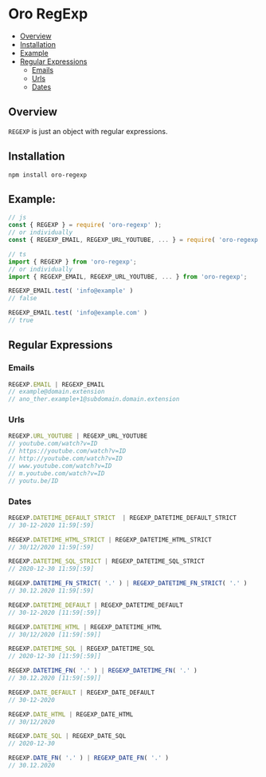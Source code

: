 # Oro RegExp

* [Overview](#overview)
* [Installation](#installation)
* [Example](#example)
* [Regular Expressions](#regular-expressions)
  * [Emails](#emails)
  * [Urls](#urls)
  * [Dates](#dates)

## Overview

`REGEXP` is just an object with regular expressions.

## Installation

```shell
npm install oro-regexp
```

## Example:
```js
// js
const { REGEXP } = require( 'oro-regexp' );
// or individually
const { REGEXP_EMAIL, REGEXP_URL_YOUTUBE, ... } = require( 'oro-regexp' );

// ts
import { REGEXP } from 'oro-regexp';
// or individually
import { REGEXP_EMAIL, REGEXP_URL_YOUTUBE, ... } from 'oro-regexp';
```

```js
REGEXP_EMAIL.test( 'info@example' ) 
// false

REGEXP_EMAIL.test( 'info@example.com' ) 
// true
```

## Regular Expressions

### Emails

```js
REGEXP.EMAIL | REGEXP_EMAIL
// example@domain.extension
// ano_ther.example+1@subdomain.domain.extension
```

### Urls

```js
REGEXP.URL_YOUTUBE | REGEXP_URL_YOUTUBE
// youtube.com/watch?v=ID
// https://youtube.com/watch?v=ID
// http://youtube.com/watch?v=ID
// www.youtube.com/watch?v=ID
// m.youtube.com/watch?v=ID
// youtu.be/ID
```

### Dates

```js
REGEXP.DATETIME_DEFAULT_STRICT  | REGEXP_DATETIME_DEFAULT_STRICT 
// 30-12-2020 11:59[:59]

REGEXP.DATETIME_HTML_STRICT | REGEXP_DATETIME_HTML_STRICT 
// 30/12/2020 11:59[:59]

REGEXP.DATETIME_SQL_STRICT | REGEXP_DATETIME_SQL_STRICT 
// 2020-12-30 11:59[:59]

REGEXP.DATETIME_FN_STRICT( '.' ) | REGEXP_DATETIME_FN_STRICT( '.' )
// 30.12.2020 11:59[:59]
```
```js
REGEXP.DATETIME_DEFAULT | REGEXP_DATETIME_DEFAULT 
// 30-12-2020 [11:59[:59]]

REGEXP.DATETIME_HTML | REGEXP_DATETIME_HTML 
// 30/12/2020 [11:59[:59]]

REGEXP.DATETIME_SQL | REGEXP_DATETIME_SQL 
// 2020-12-30 [11:59[:59]]

REGEXP.DATETIME_FN( '.' ) | REGEXP_DATETIME_FN( '.' )
// 30.12.2020 [11:59[:59]]
```
```js
REGEXP.DATE_DEFAULT | REGEXP_DATE_DEFAULT 
// 30-12-2020

REGEXP.DATE_HTML | REGEXP_DATE_HTML 
// 30/12/2020

REGEXP.DATE_SQL | REGEXP_DATE_SQL 
// 2020-12-30

REGEXP.DATE_FN( '.' ) | REGEXP_DATE_FN( '.' )
// 30.12.2020
```
